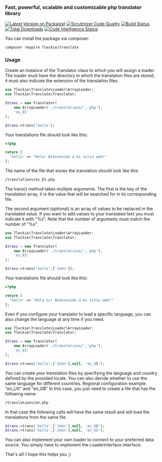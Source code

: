 ### Fast, powerful, scalable and customizable php translator library

[![Latest Version on Packagist](https://img.shields.io/packagist/v/tleckie/translate.svg?style=flat-square)](https://packagist.org/packages/tleckie/translate)
[![Scrutinizer Code Quality](https://scrutinizer-ci.com/g/teodoroleckie/translate/badges/quality-score.png?b=master)](https://scrutinizer-ci.com/g/teodoroleckie/translate/?branch=master)
[![Build Status](https://scrutinizer-ci.com/g/teodoroleckie/translate/badges/build.png?b=master)](https://scrutinizer-ci.com/g/teodoroleckie/translate/build-status/master)
[![Total Downloads](https://img.shields.io/packagist/dt/tleckie/translate.svg?style=flat-square)](https://packagist.org/packages/tleckie/translate)
[![Code Intelligence Status](https://scrutinizer-ci.com/g/teodoroleckie/translate/badges/code-intelligence.svg?b=master)](https://scrutinizer-ci.com/code-intelligence)

You can install the package via composer:

```bash
composer require tleckie/translate
```

### Usage

Create an instance of the Translator class to which you will assign a loader. 
The loader must have the directory in which the translation files are stored, 
it must also indicate the extension of the translation files.


```php
use Tleckie\Translate\Loader\ArrayLoader;
use Tleckie\Translate\Translator;

$trans = new Translator(
    new ArrayLoader('./translations/','php'),
    'es_ES'
);

$trans->trans('hello');

```
Your translations file should look like this:

```php
<?php

return [
  'hello' => "Hola! Bienvenido a mi sitio web!"
];
```

The name of the file that stores the translation should look like this:

```bash
/translations/es_ES.php
```
The trans() method takes multiple arguments. The first is the key of the translation 
array, it is the value that will be searched for in its corresponding file.

The second argument (optional) is an array of values to be replaced in the translated value. 
If you want to add values to your translated text you must indicate it with "%s".
Note that the number of arguments must match the number of "%s".

```php
use Tleckie\Translate\Loader\ArrayLoader;
use Tleckie\Translate\Translator;

$trans = new Translator(
    new ArrayLoader('./translations/','php'),
    'es_ES'
);

$trans->trans('hello',['John']);

```

Your translations file should look like this:

```php
<?php

return [
  'hello' => "Hola %s! Bienvenido a mi sitio web!"
];
```

Even if you configure your translator to load a specific language, 
you can also change the language at any time if you need.

```php
use Tleckie\Translate\Loader\ArrayLoader;
use Tleckie\Translate\Translator;

$trans = new Translator(
    new ArrayLoader('./translations/','php'),
    'es_ES'
);

$trans->trans('hello',['John'],null, 'en_GB');

```

You can create your translation files by specifying the language and country defined 
by the provided locale. You can also decide whether to use the same language for different countries.
Regional configuration example:
"en_US" and "en_GB"
In this case, you just need to create a file that has the following name:

```bash
/translations/en.php
```

In that case the following calls will have the same result and will load the translations from the same file.
```php
$trans->trans('hello',['John'],null, 'en_GB');
$trans->trans('hello',['John'],null, 'en_US');
```

You can also implement your own loader to connect to your preferred data source. 
You simply have to implement the LoaderInterface interface.


That's all! I hope this helps you ;)